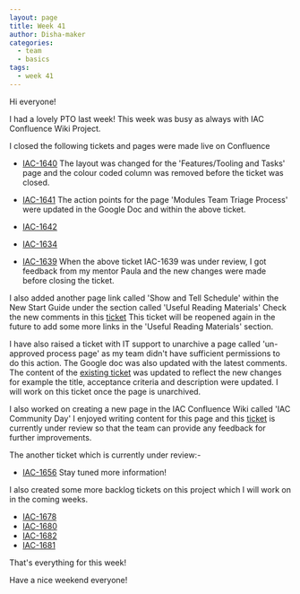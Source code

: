 ```yaml
---
layout: page
title: Week 41
author: Disha-maker
categories:
  - team
  - basics
tags:
  - week 41
---
```


Hi everyone!

I had a lovely PTO last week! This week was busy as always with IAC Confluence Wiki Project.

I closed the following tickets and pages were made live on Confluence
- [IAC-1640](https://tickets.puppetlabs.com/browse/IAC-1640)
The layout was changed for the 'Features/Tooling and Tasks' page and the colour coded column was removed before the ticket was closed.

- [IAC-1641](https://tickets.puppetlabs.com/browse/IAC-1641)
The action points for the page 'Modules Team Triage Process' were updated in the Google Doc and within the above ticket.

- [IAC-1642](https://tickets.puppetlabs.com/browse/IAC-1642)
- [IAC-1634](https://tickets.puppetlabs.com/browse/IAC-1634)

- [IAC-1639](https://tickets.puppetlabs.com/browse/IAC-1639)
When the above ticket IAC-1639 was under review, I got feedback from my mentor Paula and the new changes were made before closing the ticket.

I also added another page link called 'Show and Tell Schedule' within the New Start Guide under the section called 'Useful Reading Materials'
Check the new comments in this [ticket](https://tickets.puppetlabs.com/browse/IAC-1626) This ticket will be reopened again in the future to add some more links in the 'Useful Reading Materials' section.

I have also raised a ticket with IT support to unarchive a page called 'un-approved process page' as my team didn't have sufficient permissions to do this action. The Google doc was also updated with the latest comments. The content of the [existing ticket](https://tickets.puppetlabs.com/browse/IAC-1644) was updated to reflect the new changes for example the title, acceptance criteria and description were updated. I will work on this ticket once the page is unarchived.

I also worked on creating a new page in the IAC Confluence Wiki called 'IAC Community Day'
I enjoyed writing content for this page and this [ticket](https://tickets.puppetlabs.com/browse/IAC-1643) is currently under review so that the team can provide any feedback for further improvements.

The another ticket which is currently under review:-
- [IAC-1656](https://tickets.puppetlabs.com/browse/IAC-1656)
Stay tuned more information!

I also created some more backlog tickets on this project which I will work on in the coming weeks.
- [IAC-1678](https://tickets.puppetlabs.com/browse/IAC-1678)
- [IAC-1680](https://tickets.puppetlabs.com/browse/IAC-1680)
- [IAC-1682](https://tickets.puppetlabs.com/browse/IAC-1682)
- [IAC-1681](https://tickets.puppetlabs.com/browse/IAC-1681)

That's everything for this week!

Have a nice weekend everyone!